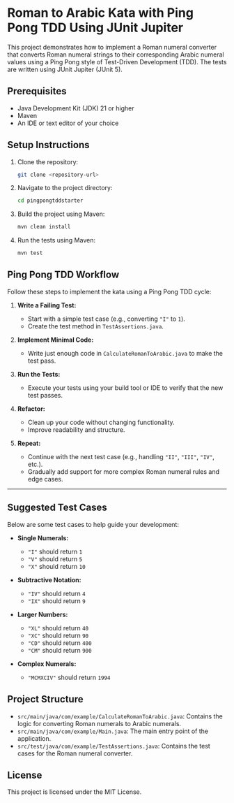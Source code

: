 # Roman to Arabic Kata with Ping Pong TDD Using JUnit Jupiter

This project demonstrates how to implement a Roman numeral converter that converts Roman numeral strings to their corresponding Arabic numeral values using a Ping Pong style of Test-Driven Development (TDD). The tests are written using JUnit Jupiter (JUnit 5).

## Prerequisites

- Java Development Kit (JDK) 21 or higher
- Maven
- An IDE or text editor of your choice

## Setup Instructions

1. Clone the repository:
   ```sh
   git clone <repository-url>
   ```
2. Navigate to the project directory:
   ```sh
   cd pingpongtddstarter
   ```
3. Build the project using Maven:
   ```sh
   mvn clean install
   ```
4. Run the tests using Maven:
   ```sh
   mvn test
   ```

## Ping Pong TDD Workflow

Follow these steps to implement the kata using a Ping Pong TDD cycle:

1. **Write a Failing Test:**
   - Start with a simple test case (e.g., converting `"I"` to `1`).
   - Create the test method in `TestAssertions.java`.

2. **Implement Minimal Code:**
   - Write just enough code in `CalculateRomanToArabic.java` to make the test pass.

3. **Run the Tests:**
   - Execute your tests using your build tool or IDE to verify that the new test passes.

4. **Refactor:**
   - Clean up your code without changing functionality.
   - Improve readability and structure.

5. **Repeat:**
   - Continue with the next test case (e.g., handling `"II"`, `"III"`, `"IV"`, etc.).
   - Gradually add support for more complex Roman numeral rules and edge cases.

---

## Suggested Test Cases

Below are some test cases to help guide your development:

- **Single Numerals:**
  - `"I"` should return `1`
  - `"V"` should return `5`
  - `"X"` should return `10`

- **Subtractive Notation:**
  - `"IV"` should return `4`
  - `"IX"` should return `9`

- **Larger Numbers:**
  - `"XL"` should return `40`
  - `"XC"` should return `90`
  - `"CD"` should return `400`
  - `"CM"` should return `900`

- **Complex Numerals:**
  - `"MCMXCIV"` should return `1994`

## Project Structure

- `src/main/java/com/example/CalculateRomanToArabic.java`: Contains the logic for converting Roman numerals to Arabic numerals.
- `src/main/java/com/example/Main.java`: The main entry point of the application.
- `src/test/java/com/example/TestAssertions.java`: Contains the test cases for the Roman numeral converter.

## License

This project is licensed under the MIT License.